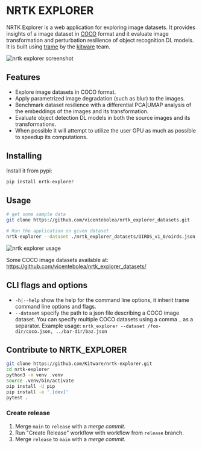 # NRTK EXPLORER

NRTK Explorer is a web application for exploring image datasets. It provides
insights of a image dataset in [COCO][3] format and it evaluate image
transformation and perturbation resilience of object recognition DL models. It
is built using [trame][1] by the [kitware][2] team.

![nrtk explorer screenshot](https://github.com/user-attachments/assets/85c95836-3490-40ec-813d-e6841c540d51)

## Features

- Explore image datasets in COCO format.
- Apply parametrized image degradation (such as blur) to the images.
- Benchmark dataset resilience with a differential PCA|UMAP analysis of the
  embeddings of the images and its transformation.
- Evaluate object detection DL models in both the source images and its
  transformations.
- When possible it will attempt to utilize the user GPU as much as possible to
  speedup its computations.

## Installing

Install it from pypi:

```bash
pip install nrtk-explorer
```

## Usage

```bash
# get some sample data
git clone https://github.com/vicentebolea/nrtk_explorer_datasets.git

# Run the application on given dataset
nrtk-explorer --dataset ./nrtk_explorer_datasets/OIRDS_v1_0/oirds.json
```

![nrtk explorer usage](https://github.com/user-attachments/assets/86a61485-471c-4b94-872e-943cb9da52a1)

Some COCO image datasets available at: https://github.com/vicentebolea/nrtk_explorer_datasets/

## CLI flags and options

- `-h|--help` show the help for the command line options, it inherit trame
  command line options and flags.
- `--dataset` specify the path to a json file describing a COCO
  image dataset. You can specify multiple COCO datasets using a comma `,` as a
  separator. Example usage: `nrtk_explorer --dataset /foo-dir/coco.json, ../bar-dir/baz.json`

## Contribute to NRTK_EXPLORER

```bash
git clone https://github.com/Kitware/nrtk-explorer.git
cd nrtk-explorer
python3 -m venv .venv
source .venv/bin/activate
pip install -U pip
pip install -e '.[dev]'
pytest .
```

[1]: https://trame.readthedocs.io/en/latest/
[2]: https://www.kitware.com/
[3]: https://cocodataset.org/

### Create release

1. Merge `main` to `release` with a _merge commit_.
2. Run "Create Release" workflow with workflow from `release` branch.
3. Merge `release` to `main` with a _merge commit_.
